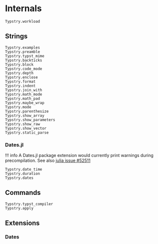 
# Internals

```@docs
Typstry.workload
```

## Strings

```@docs
Typstry.examples
Typstry.preamble
Typstry.typst_mime
Typstry.backticks
Typstry.block
Typstry.code_mode
Typstry.depth
Typstry.enclose
Typstry.format
Typstry.indent
Typstry.join_with
Typstry.math_mode
Typstry.math_pad
Typstry.maybe_wrap
Typstry.mode
Typstry.parenthesize
Typstry.show_array
Typstry.show_parameters
Typstry.show_raw
Typstry.show_vector
Typstry.static_parse
```

### Dates.jl

!!! info
    A Dates.jl package extension would currently print warnings during precompilation.
    See also [julia issue #52511](https://github.com/JuliaLang/julia/issues/52511)

```@docs
Typstry.date_time
Typstry.duration
Typstry.dates
```

## Commands

```@docs
Typstry.typst_compiler
Typstry.apply
```

## Extensions

### Dates
